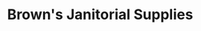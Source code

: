 ---
title: "Brown's Janitorial Supplies"
url: /hackensack/browns-janitorial-supplies/
shop: vacuum cleaner
---